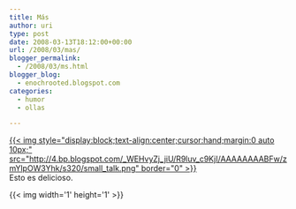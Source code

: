 ```yaml
---
title: Más
author: uri
type: post
date: 2008-03-13T18:12:00+00:00
url: /2008/03/mas/
blogger_permalink:
  - /2008/03/ms.html
blogger_blog:
  - enochrooted.blogspot.com
categories:
  - humor
  - ollas

---
```

[{{< img style="display:block;text-align:center;cursor:hand;margin:0 auto 10px;" src="http://4.bp.blogspot.com/_WEHvyZj_jiU/R9luv_c9KjI/AAAAAAAABFw/zmYlpOW3Yhk/s320/small_talk.png" border="0" >}}][1]  
Esto es delicioso. 

<div class="blogger-post-footer">
  {{< img width='1' height='1' >}}
</div>

 [1]: http://4.bp.blogspot.com/_WEHvyZj_jiU/R9luv_c9KjI/AAAAAAAABFw/zmYlpOW3Yhk/s1600-h/small_talk.png